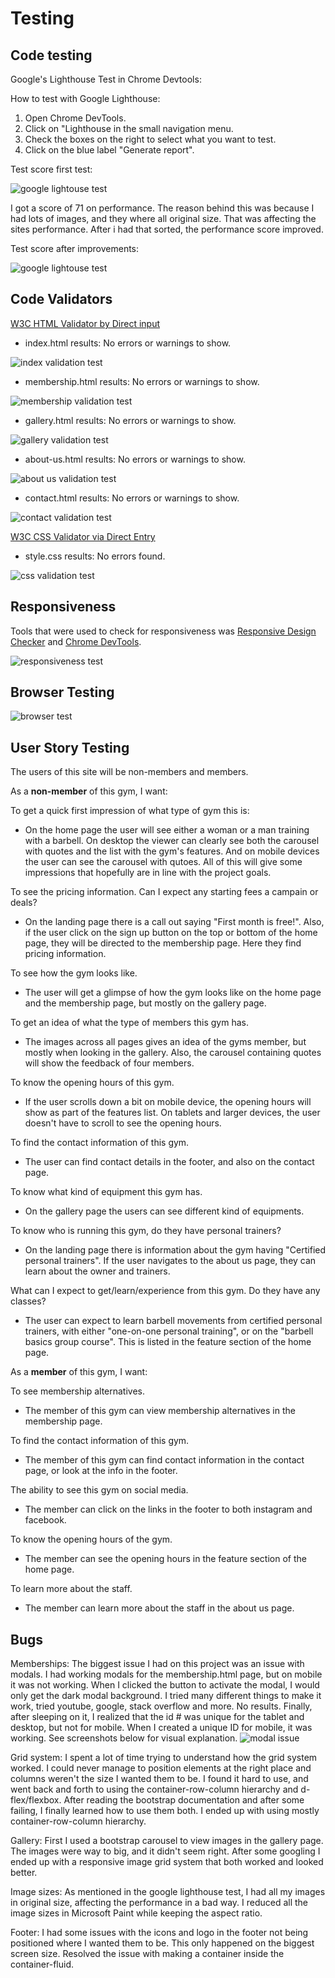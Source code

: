 # Testing

## Code testing

Google's Lighthouse Test in Chrome Devtools:

How to test with Google Lighthouse:

1. Open Chrome DevTools.
2. Click on "Lighthouse in the small navigation menu.
3. Check the boxes on the right to select what you want to test.
4. Click on the blue label "Generate report".

Test score first test:

![google lightouse test](readme-images/testing.JPG)

I got a score of 71 on performance. The reason behind this was because I had lots of images, and they where all original size. That was affecting the sites performance. After i had that sorted, the performance score improved.

Test score after improvements:

![google lightouse test](readme-images/testing-1.JPG)

## Code Validators

[W3C HTML Validator by Direct input](https://www.validator.w3.org/) 

- index.html results: No errors or warnings to show.

![index validation test](readme-images/index-validation-k.JPG)

- membership.html results: No errors or warnings to show.

![membership validation test](readme-images/membership-validation-k.JPG)

- gallery.html results: No errors or warnings to show.

![gallery validation test](readme-images/gallery-validation-k.JPG)

- about-us.html results: No errors or warnings to show.

![about us validation test](readme-images/about-us-validation-k.JPG)

- contact.html results: No errors or warnings to show.

![contact validation test](readme-images/contact-validation-k.JPG)

[W3C CSS Validator via Direct Entry](https://jigsaw.w3.org/css-validator/#validate_by_input)

- style.css results: No errors found.

![css validation test](readme-images/css-validation-k.JPG)

## Responsiveness

Tools that were used to check for responsiveness was [Responsive Design Checker](https://www.responsivedesignchecker.com/) and [Chrome DevTools](https://developer.chrome.com/docs/devtools/).

![responsiveness test](readme-images/responsiveness-test.JPG)

## Browser Testing

![browser test](readme-images/browser-test.JPG)

## User Story Testing

The users of this site will be non-members and members.

As a **non-member** of this gym, I want:

To get a quick first impression of what type of gym this is:

- On the home page the user will see either a woman or a man training with a barbell. On desktop the viewer can clearly see both the carousel with quotes and the list with the gym's features. And on mobile devices the user can see the carousel with qutoes. All of this will give some impressions that hopefully are in line with the project goals.

To see the pricing information. Can I expect any starting fees a campain or deals?

- On the landing page there is a call out saying "First month is free!". Also, if the user click on the sign up button on the top or bottom of the home page, they will be directed to the membership page. Here they find pricing information. 

To see how the gym looks like.

- The user will get a glimpse of how the gym looks like on the home page and the membership page, but mostly on the gallery page.

To get an idea of what the type of members this gym has. 

- The images across all pages gives an idea of the gyms member, but mostly when looking in the gallery. Also, the carousel containing quotes will show the feedback of four members.

To know the opening hours of this gym.

- If the user scrolls down a bit on mobile device, the opening hours will show as part of the features list. On tablets and larger devices, the user doesn't have to scroll to see the opening hours.

To find the contact information of this gym.

- The user can find contact details in the footer, and also on the contact page.

To know what kind of equipment this gym has.

- On the gallery page the users can see different kind of equipments.

To know who is running this gym, do they have personal trainers?

- On the landing page there is information about the gym having "Certified personal trainers". If the user navigates to the about us page, they can learn about the owner and trainers.

What can I expect to get/learn/experience from this gym. Do they have any classes?

- The user can expect to learn barbell movements from certified personal trainers, with either "one-on-one personal training", or on the "barbell basics group course". This is listed in the feature section of the home page. 

As a **member** of this gym, I want:

To see membership alternatives.

- The member of this gym can view membership alternatives in the membership page.

To find the contact information of this gym.

- The member of this gym can find contact information in the contact page, or look at the info in the footer.

The ability to see this gym on social media. 

- The member can click on the links in the footer to both instagram and facebook.

To know the opening hours of the gym.

- The member can see the opening hours in the feature section of the home page.

To learn more about the staff.

- The member can learn more about the staff in the about us page.

## Bugs

Memberships: The biggest issue I had on this project was an issue with modals. I had working modals for the membership.html page, but on mobile it was not working. When I clicked the button to activate the modal, I would only get the dark modal background. I tried many different things to make it work, tried youtube, google, stack overflow and more. No results. Finally, after sleeping on it, I realized that the id # was unique for the tablet and desktop, but not for mobile. When I created a unique ID for mobile, it was working. See screenshots below for visual explanation.
![modal issue](readme-images/issue-modal.JPG) 

Grid system:  I spent a lot of time trying to understand how the grid system worked. I could never manage to position elements at the right place and columns weren't the size I wanted them to be. I found it hard to use, and went back and forth to using the container-row-column hierarchy and d-flex/flexbox. After reading the bootstrap documentation and after some failing, I finally learned how to use them both. I ended up with using mostly container-row-column hierarchy.

Gallery: First I used a bootstrap carousel to view images in the gallery page. The images were way to big, and it didn't seem right. After some googling I ended up with a responsive image grid system that both worked and looked better. 

Image sizes: As mentioned in the google lighthouse test, I had all my images in original size, affecting the performance in a bad way. I reduced all the image sizes in Microsoft Paint while keeping the aspect ratio.  

Footer: I had some issues with the icons and logo in the footer not being positioned where I wanted them to be. This only happened on the biggest screen size. Resolved the issue with making a container inside the container-fluid.

